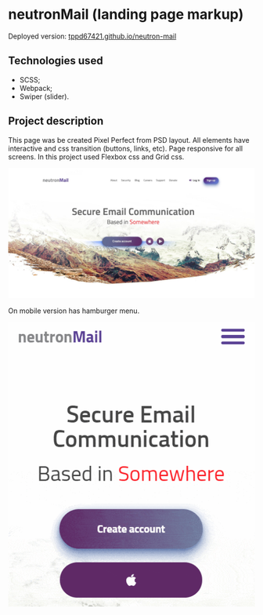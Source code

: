 # neutronMail (landing page markup)

Deployed version: [tppd67421.github.io/neutron-mail](https://tppd67421.github.io/neutron-mail/)

## Technologies used
- SCSS;
- Webpack;
- Swiper (slider).

## Project description

This page was be created Pixel Perfect from PSD layout. All elements have interactive and css transition (buttons, links, etc). Page responsive for all screens. In this project used Flexbox css and Grid css.

![Preview](./doc/preview.jpg)

On mobile version has hamburger menu.

![Hamburger menu](./doc/hamburger-menu.gif)
